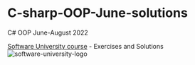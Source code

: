 # C-sharp-OOP-June-solutions
C# OOP June-August 2022

[Software University course](https://softuni.bg/trainings/3700/csharp-oop-june-2022) - Exercises and Solutions
![software-university-logo](https://user-images.githubusercontent.com/99989417/173138263-15bb5ad8-a9fe-4427-8e39-b624dd83dc4d.svg)
